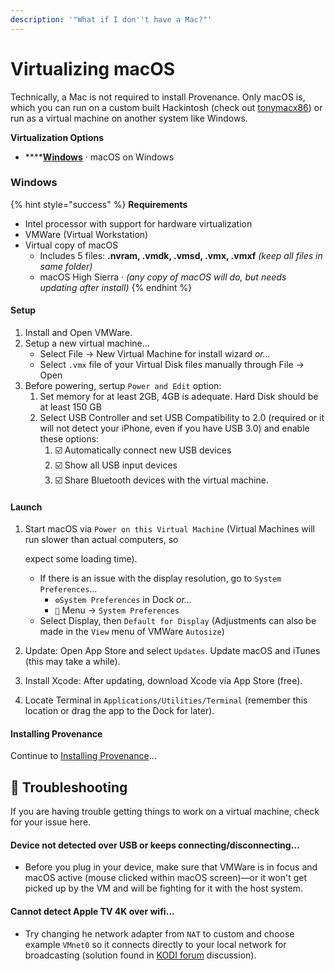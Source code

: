 ```yaml
---
description: '"What if I don''t have a Mac?"'
---
```


# Virtualizing macOS

Technically, a Mac is not required to install Provenance. Only macOS is, which you can run on a custom built Hackintosh \(check out [tonymacx86](https://www.tonymacx86.com/)\) or run as a virtual machine on another system like Windows.

**Virtualization Options**

* \*\*\*\*[**Windows**](virtualizing-macos.md#windows) · macOS on Windows

### Windows

{% hint style="success" %}
**Requirements**

* Intel processor with support for hardware virtualization 
* VMWare \(Virtual Workstation\)
* Virtual copy of macOS
  * Includes 5 files: **.nvram, .vmdk, .vmsd, .vmx, .vmxf** _\(keep all files in same folder\)_
  * macOS High Sierra · _\(any copy of macOS will do, but needs updating after install\)_
{% endhint %}

#### Setup

1. Install and Open VMWare.
2. Setup a new virtual machine…
   * Select File → New Virtual Machine for install wizard _or…_
   * Select `.vmx` file of your Virtual Disk files manually through File → Open
3. Before powering, sertup `Power and Edit` option:  
   1. Set memory for at least 2GB, 4GB is adequate. Hard Disk should be at least 150 GB
   2. Select USB Controller and set USB Compatibility to 2.0 \(required or it will not detect your iPhone, even if you have USB 3.0\) and enable these options:
      1. ☑️ Automatically connect new USB devices 
      2. ☑️ Show all USB input devices
      3. ☑️ Share Bluetooth devices with the virtual machine. 

#### Launch

1. Start macOS via `Power on this Virtual Machine` \(Virtual Machines will run slower than actual computers, so

   expect some loading time\). 

   * If there is an issue with the display resolution, go to `System Preferences`…
     * `⚙️System Preferences` in Dock _or…_  
     * `` Menu → `System Preferences`
   * Select Display, then `Default for Display` \(Adjustments can also be made in the `View` menu of VMWare `Autosize`\)

2. Update: Open App Store and select `Updates`. Update macOS and iTunes \(this may take a while\). 
3. Install Xcode: After updating, download Xcode via App Store \(free\).
4. Locate Terminal in `Applications/Utilities/Terminal` \(remember this location or drag the app to the Dock for later\).

#### Installing Provenance

Continue to [Installing Provenance](../../installation-and-usage/installing-provenance/)…

## 💢 Troubleshooting

If you are having trouble getting things to work on a virtual machine, check for your issue here.

#### Device not detected over USB or keeps connecting/disconnecting…

* Before you plug in your device, make sure that VMWare is in focus and macOS active \(mouse clicked within macOS screen\)—or it won't get picked up by the VM and will be fighting for it with the host system.

#### Cannot detect Apple TV 4K over wifi…

* Try changing he network adapter from `NAT` to custom and choose example `VMnet0` so it connects directly to your local network for broadcasting \(solution found in [KODI forum](https://forum.kodi.tv/archive/index.php?thread-325982.html) discussion\).

